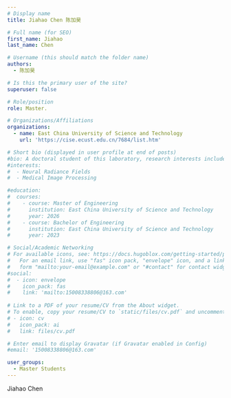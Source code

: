 ```yaml
---
# Display name
title: Jiahao Chen 陈加昊

# Full name (for SEO)
first_name: Jiahao
last_name: Chen

# Username (this should match the folder name)
authors:
  - 陈加昊

# Is this the primary user of the site?
superuser: false

# Role/position
role: Master.

# Organizations/Affiliations
organizations:
  - name: East China University of Science and Technology
    url: 'https://cise.ecust.edu.cn/7684/list.htm'

# Short bio (displayed in user profile at end of posts)
#bio: A doctoral student of this laboratory, research interests include Neural Radiance Fields and Medical Image Processing.
#interests:
#  - Neural Radiance Fields
#  - Medical Image Processing

#education:
#  courses:
#    - course: Master of Engineering
#      institution: East China University of Science and Technology
#      year: 2026
#    - course: Bachelor of Engineering
#      institution: East China University of Science and Technology
#      year: 2023

# Social/Academic Networking
# For available icons, see: https://docs.hugoblox.com/getting-started/page-builder/#icons
#   For an email link, use "fas" icon pack, "envelope" icon, and a link in the
#   form "mailto:your-email@example.com" or "#contact" for contact widget.
#social:
#  - icon: envelope
#    icon_pack: fas
#    link: 'mailto:15008338806@163.com'
    
# Link to a PDF of your resume/CV from the About widget.
# To enable, copy your resume/CV to `static/files/cv.pdf` and uncomment the lines below.
# - icon: cv
#   icon_pack: ai
#   link: files/cv.pdf

# Enter email to display Gravatar (if Gravatar enabled in Config)
#email: '15008338806@163.com'

user_groups:
  - Master Students
---
```


Jiahao Chen
